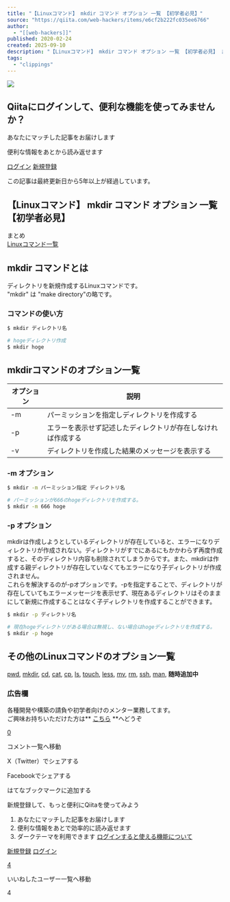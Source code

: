 ```yaml
---
title: "【Linuxコマンド】 mkdir コマンド オプション 一覧 【初学者必見】"
source: "https://qiita.com/web-hackers/items/e6cf2b222fc035ee6766"
author:
  - "[[web-hackers]]"
published: 2020-02-24
created: 2025-09-10
description: "【Linuxコマンド】 mkdir コマンド オプション 一覧 【初学者必見】 まとめ Linuxコマンド一覧 mkdir コマンドとは ディレクトリを新規作成するLinuxコマンドです。 \"mkdir\" は \"make directory\"の略です。 コマンドの使い..."
tags:
  - "clippings"
---
```

![](https://relay-dsp.ad-m.asia/dmp/sync/bizmatrix?pid=c3ed207b574cf11376&d=x18o8hduaj&uid=)

## Qiitaにログインして、便利な機能を使ってみませんか？

あなたにマッチした記事をお届けします

便利な情報をあとから読み返せます

[ログイン](https://qiita.com/login?callback_action=login_or_signup&redirect_to=%2Fweb-hackers%2Fitems%2Fe6cf2b222fc035ee6766&realm=qiita) [新規登録](https://qiita.com/signup?callback_action=login_or_signup&redirect_to=%2Fweb-hackers%2Fitems%2Fe6cf2b222fc035ee6766&realm=qiita)

この記事は最終更新日から5年以上が経過しています。

## 【Linuxコマンド】 mkdir コマンド オプション 一覧 【初学者必見】

まとめ  
[Linuxコマンド一覧](https://qiita.com//web-hackers/items/55329223ca39643d950e)

## mkdir コマンドとは

ディレクトリを新規作成するLinuxコマンドです。  
"mkdir" は "make directory"の略です。

### コマンドの使い方

```bash
$ mkdir ディレクトリ名

# hogeディレクトリ作成
$ mkdir hoge
```

## mkdirコマンドのオプション一覧

| オプション | 説明 |
| --- | --- |
| \-m | パーミッションを指定しディレクトリを作成する |
| \-p | エラーを表示せず記述したディレクトリが存在しなければ作成する |
| \-v | ディレクトリを作成した結果のメッセージを表示する |

### \-m オプション

```bash
$ mkdir -m パーミッション指定 ディレクトリ名

# パーミッションが666のhogeディレクトリを作成する。
$ mkdir -m 666 hoge
```

### \-p オプション

mkdirは作成しようとしているディレクトリが存在していると、エラーになりディレクトリが作成されない。ディレクトリがすでにあるにもかかわらず再度作成すると、そのディレクトリ内容も削除されてしまうからです。また、mkdirは作成する親ディレクトリが存在していなくてもエラーになり子ディレクトリが作成されません。  
これらを解決するのが-pオプションです。-pを指定することで、ディレクトリが存在していてもエラーメッセージを表示せず、現在あるディレクトリはそのままにして新規に作成することはなく子ディレクトリを作成することができます。

```bash
$ mkdir -p ディレクトリ名

# 現在hogeディレクトリがある場合は無視し、ない場合はhogeディレクトリを作成する。
$ mkdir -p hoge
```

## その他のLinuxコマンドのオプション一覧

[pwd](https://qiita.com//web-hackers/items/705a296743322ea9561b), [mkdir](https://qiita.com//web-hackers/items/e6cf2b222fc035ee6766), [cd](https://qiita.com/web-hackers/items/88514031ed45a3ec1fd4), [cat](https://qiita.com//web-hackers/items/28bd20992b5fdc57b6a7), [cp](https://qiita.com//web-hackers/items/08420eb57b1765fdc65d), [ls](https://qiita.com/web-hackers/items/0a7c46c2930a831ee759), [touch](https://qiita.com//web-hackers/items/0e44fe3fc5c894790975), [less](https://qiita.com//web-hackers/items/1048bf3f10086f1f1241), [mv](https://qiita.com//web-hackers/items/8ecca14a948d7865ae0f), [rm](https://qiita.com//web-hackers/items/7bb34a0a6228a5c10da2), [ssh](https://qiita.com/web-hackers/items/b4dd0e0da54dbb0ab043), [man](https://qiita.com//web-hackers/items/a0985c6d2a6996089d46), **随時追加中**

### 広告欄

各種開発や構築の請負や初学者向けのメンター業務してます。  
ご興味お持ちいただけた方は\*\* [こちら](https://web-hackers.com/) \*\*へどうぞ

[0](https://qiita.com/web-hackers/items/#comments)

コメント一覧へ移動

X（Twitter）でシェアする

Facebookでシェアする

はてなブックマークに追加する

新規登録して、もっと便利にQiitaを使ってみよう

1. あなたにマッチした記事をお届けします
2. 便利な情報をあとで効率的に読み返せます
3. ダークテーマを利用できます
[ログインすると使える機能について](https://help.qiita.com/ja/articles/qiita-login-user)

[新規登録](https://qiita.com/signup?callback_action=login_or_signup&redirect_to=%2Fweb-hackers%2Fitems%2Fe6cf2b222fc035ee6766&realm=qiita) [ログイン](https://qiita.com/login?callback_action=login_or_signup&redirect_to=%2Fweb-hackers%2Fitems%2Fe6cf2b222fc035ee6766&realm=qiita)

[4](https://qiita.com/web-hackers/items/e6cf2b222fc035ee6766/likers)

いいねしたユーザー一覧へ移動

4